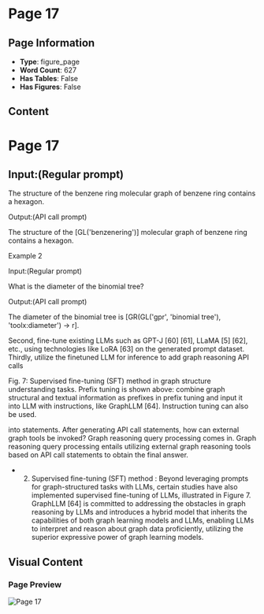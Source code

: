 # Page 17

## Page Information

- **Type**: figure_page
- **Word Count**: 627
- **Has Tables**: False
- **Has Figures**: False

## Content

# Page 17

## Input:(Regular prompt)

The structure of the benzene ring molecular graph of benzene ring contains a hexagon.

Output:(API call prompt)

The structure of the [GL('benzenering')] molecular graph of benzene ring contains a hexagon.

Example 2

Input:(Regular prompt)

What is the diameter of the binomial tree?

Output:(API call prompt)

The diameter of the binomial tree is [GR(GL('gpr', 'binomial tree'), 'toolx:diameter') → r].

Second, fine-tune existing LLMs such as GPT-J [60] [61], LLaMA [5] [62], etc., using technologies like LoRA [63] on the generated prompt dataset. Thirdly, utilize the finetuned LLM for inference to add graph reasoning API calls

Fig. 7: Supervised fine-tuning (SFT) method in graph structure understanding tasks. Prefix tuning is shown above: combine graph structural and textual information as prefixes in prefix tuning and input it into LLM with instructions, like GraphLLM [64]. Instruction tuning can also be used.

<!-- image -->

into statements. After generating API call statements, how can external graph tools be invoked? Graph reasoning query processing comes in. Graph reasoning query processing entails utilizing external graph reasoning tools based on API call statements to obtain the final answer.

- 2) Supervised fine-tuning (SFT) method : Beyond leveraging prompts for graph-structured tasks with LLMs, certain studies have also implemented supervised fine-tuning of LLMs, illustrated in Figure 7. GraphLLM [64] is committed to addressing the obstacles in graph reasoning by LLMs and introduces a hybrid model that inherits the capabilities of both graph learning models and LLMs, enabling LLMs to interpret and reason about graph data proficiently, utilizing the superior expressive power of graph learning models.

## Visual Content

### Page Preview

![Page 17](/projects/llms/images/A_Survey_of_Large_Language_Models_on_Generative_Graph_Analytics_Query_Learning_and_Applications_page_17.png)

